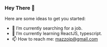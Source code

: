 ### Hey There 👋


Here are some ideas to get you started:

- 🔭 I’m currently searching for a job.
- 🌱 I’m currently learning ReactJS, typescript.
- 📫 How to reach me: mazzojp@gmail.com
